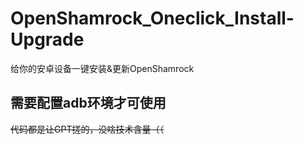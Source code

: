# OpenShamrock_Oneclick_Install-Upgrade
给你的安卓设备一键安装&amp;更新OpenShamrock
## 需要配置adb环境才可使用




~~代码都是让GPT搓的，没啥技术含量（（~~
